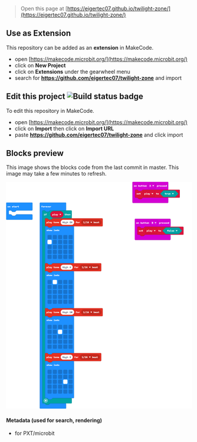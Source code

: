
> Open this page at [https://eigertec07.github.io/twilight-zone/](https://eigertec07.github.io/twilight-zone/)

## Use as Extension

This repository can be added as an **extension** in MakeCode.

* open [https://makecode.microbit.org/](https://makecode.microbit.org/)
* click on **New Project**
* click on **Extensions** under the gearwheel menu
* search for **https://github.com/eigertec07/twilight-zone** and import

## Edit this project ![Build status badge](https://github.com/eigertec07/twilight-zone/workflows/MakeCode/badge.svg)

To edit this repository in MakeCode.

* open [https://makecode.microbit.org/](https://makecode.microbit.org/)
* click on **Import** then click on **Import URL**
* paste **https://github.com/eigertec07/twilight-zone** and click import

## Blocks preview

This image shows the blocks code from the last commit in master.
This image may take a few minutes to refresh.

![A rendered view of the blocks](https://github.com/eigertec07/twilight-zone/raw/master/.github/makecode/blocks.png)

#### Metadata (used for search, rendering)

* for PXT/microbit
<script src="https://makecode.com/gh-pages-embed.js"></script><script>makeCodeRender("{{ site.makecode.home_url }}", "{{ site.github.owner_name }}/{{ site.github.repository_name }}");</script>
